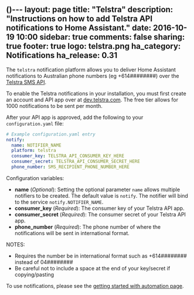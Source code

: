 ()---
layout: page
title: "Telstra"
description: "Instructions on how to add Telstra API notifications to Home Assistant."
date: 2016-10-19 10:00
sidebar: true
comments: false
sharing: true
footer: true
logo: telstra.png
ha_category: Notifications
ha_release: 0.31
---


The `telstra` notification platform allows you to deliver Home Assistant notifications to Australian phone numbers (eg +614########) over the [Telstra SMS API](https://dev.telstra.com/content/sms-api-0).

To enable the Telstra notifications in your installation, you must first create an account and API app over at [dev.telstra.com](https://dev.telstra.com/). The free tier allows for 1000 notifications to be sent per month.

After your API app is approved, add the following to your `configuration.yaml` file:

```yaml
# Example configuration.yaml entry
notify:
  name: NOTIFIER_NAME
  platform: telstra
  consumer_key: TELSTRA_API_CONSUMER_KEY_HERE
  consumer_secret: TELSTRA_API_CONSUMER_SECRET_HERE
  phone_number: SMS_RECIPIENT_PHONE_NUMBER_HERE
```

Configuration variables:

- **name** (*Optional*): Setting the optional parameter `name` allows multiple notifiers to be created. The default value is `notify`. The notifier will bind to the service `notify.NOTIFIER_NAME`.
- **consumer_key** (*Required*): The consumer key of your Telstra API app.
- **consumer_secret** (*Required*): The consumer secret of your Telstra API app.
- **phone_number** (*Required*): The phone number of where the notifications will be sent in international format.

NOTES:
- Requires the number be in international format such as +614######## instead of 04########
- Be careful not to include a space at the end of your key/secret if copying/pasting

To use notifications, please see the [getting started with automation page](/getting-started/automation/).
